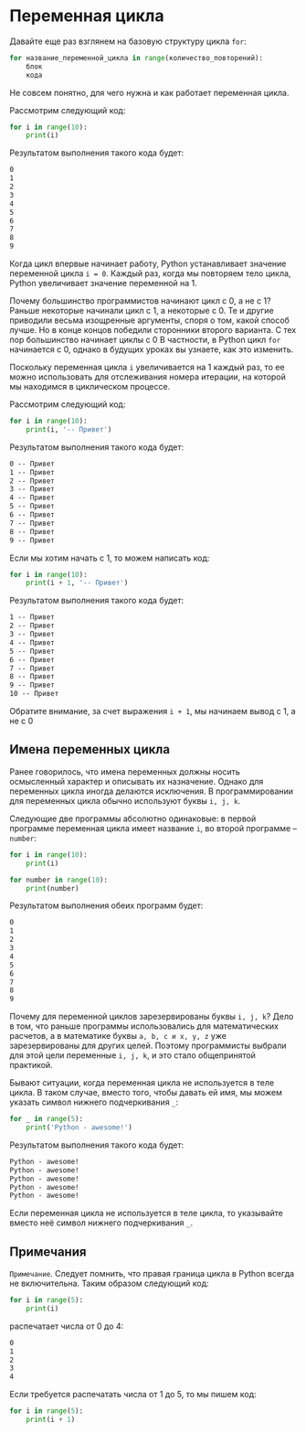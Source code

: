 # Переменная цикла

Давайте еще раз взглянем на базовую структуру цикла `for`:

```python
for название_переменной_цикла in range(количество_повторений):
    блок
    кода
```

Не совсем понятно, для чего нужна и как работает переменная цикла.

Рассмотрим следующий код:

```python
for i in range(10):
    print(i)
```

Результатом выполнения такого кода будет:

```html
0
1
2
3
4
5
6
7
8
9
```

Когда цикл впервые начинает работу, Python устанавливает значение переменной цикла `i = 0`. Каждый раз, когда мы
повторяем
тело цикла, Python увеличивает значение переменной на 1.

Почему большинство программистов начинают цикл с 0, а не с 1? Раньше некоторые начинали цикл с 1, а некоторые с 0. Те и
другие приводили весьма изощренные аргументы, споря о том, какой способ лучше. Но в конце концов победили сторонники
второго варианта. С тех пор большинство начинает циклы с 0 В частности, в Python цикл `for` начинается с 0, однако в
будущих уроках вы узнаете, как это изменить.

Поскольку переменная цикла `i` увеличивается на 1 каждый раз, то ее можно использовать для отслеживания номера итерации,
на которой мы находимся в циклическом процессе.

Рассмотрим следующий код:

```python
for i in range(10):
    print(i, '-- Привет')
```

Результатом выполнения такого кода будет:

```html
0 -- Привет
1 -- Привет
2 -- Привет
3 -- Привет
4 -- Привет
5 -- Привет
6 -- Привет
7 -- Привет
8 -- Привет
9 -- Привет
```

Если мы хотим начать с 1, то можем написать код:

```python
for i in range(10):
    print(i + 1, '-- Привет')
```

Результатом выполнения такого кода будет:

```html
1 -- Привет
2 -- Привет
3 -- Привет
4 -- Привет
5 -- Привет
6 -- Привет
7 -- Привет
8 -- Привет
9 -- Привет
10 -- Привет
```

Обратите внимание, за счет выражения `i + 1`, мы начинаем вывод с 1, а не с 0

## Имена переменных цикла

Ранее говорилось, что имена переменных должны носить осмысленный характер и описывать их назначение. Однако для
переменных цикла иногда делаются исключения. В программировании для переменных цикла обычно используют буквы `i, j, k`.

Следующие две программы абсолютно одинаковые: в первой программе переменная цикла имеет название `i`, во второй
программе – `number`:

```python
for i in range(10):
    print(i)
```

```python
for number in range(10):
    print(number)
```

Результатом выполнения обеих программ будет:

```html
0
1
2
3
4
5
6
7
8
9
```

Почему для переменной циклов зарезервированы буквы `i, j, k`? Дело в том, что раньше программы использовались для
математических расчетов, а в математике буквы `a, b, c и x, y, z` уже зарезервированы для других целей. Поэтому
программисты выбрали для этой цели переменные `i, j, k`, и это стало общепринятой практикой.

Бывают ситуации, когда переменная цикла не используется в теле цикла. В таком случае, вместо того, чтобы давать ей имя,
мы можем указать символ нижнего подчеркивания `_`:

```python
for _ in range(5):
    print('Python - awesome!')
```

Результатом выполнения такого кода будет:

```html
Python - awesome!
Python - awesome!
Python - awesome!
Python - awesome!
Python - awesome!
```

Если переменная цикла не используется в теле цикла, то указывайте вместо неё символ нижнего подчеркивания `_`.

## Примечания
`Примечание`. Следует помнить, что правая граница цикла в Python всегда не включительна. Таким образом следующий код:

```python
for i in range(5):
    print(i)
```

распечатает числа от 0 до 4:
```html
0
1
2
3
4
```
Если требуется распечатать числа от 1 до 5, то мы пишем код:
```python
for i in range(5):
    print(i + 1)
```